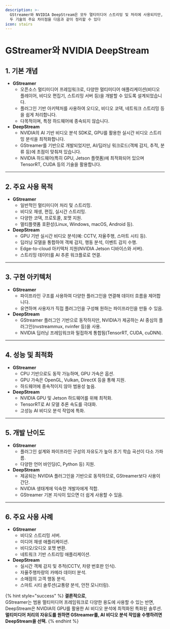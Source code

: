 ```yaml
---
description: >-
  GStreamer와 NVIDIA DeepStream은 모두 멀티미디어 스트리밍 및 처리에 사용되지만, 각각의 목적과 사용 사례는 다릅니다.
  두 기술의 주요 차이점을 다음과 같이 정리할 수 있다
icon: stairs
---
```


# GStreamer와 NVIDIA DeepStream

## 1. **기본 개념**

* **GStreamer**
  * 오픈소스 멀티미디어 프레임워크로, 다양한 멀티미디어 애플리케이션(비디오 플레이어, 비디오 편집기, 스트리밍 서버 등)을 개발할 수 있도록 설계되었습니다.
  * 플러그인 기반 아키텍처를 사용하여 오디오, 비디오 코덱, 네트워크 스트리밍 등을 쉽게 처리합니다.
  * 다목적이며, 특정 하드웨어에 종속되지 않습니다.
* **DeepStream**
  * NVIDIA의 AI 기반 비디오 분석 SDK로, GPU를 활용한 실시간 비디오 스트리밍 분석을 최적화합니다.
  * GStreamer를 기반으로 개발되었지만, AI/딥러닝 워크로드(객체 감지, 추적, 분류 등)에 초점이 맞춰져 있습니다.
  * NVIDIA 하드웨어(특히 GPU, Jetson 플랫폼)에 최적화되어 있으며 TensorRT, CUDA 등의 기술을 활용합니다.

***

## 2. **주요 사용 목적**

* **GStreamer**
  * 일반적인 멀티미디어 처리 및 스트리밍.
  * 비디오 재생, 편집, 실시간 스트리밍.
  * 다양한 코덱, 프로토콜, 포맷 지원.
  * 멀티플랫폼 호환성(Linux, Windows, macOS, Android 등).
* **DeepStream**
  * GPU 기반 실시간 비디오 분석(예: CCTV, 자율주행, 스마트 시티 등).
  * 딥러닝 모델을 통합하여 객체 감지, 행동 분석, 이벤트 감지 수행.
  * Edge-to-cloud 아키텍처 지원(NVIDIA Jetson 디바이스와 서버).
  * 스트리밍 데이터를 AI 추론 워크플로로 연결.

***

## 3. **구현 아키텍처**

* **GStreamer**
  * 파이프라인 구조를 사용하여 다양한 플러그인을 연결해 데이터 흐름을 제어합니다.
  * 유연하며 사용자가 직접 플러그인을 구성해 원하는 파이프라인을 만들 수 있음.
* **DeepStream**
  * GStreamer 플러그인 기반으로 동작하지만, NVIDIA가 제공하는 AI 중심의 플러그인(nvstreammux, nvinfer 등)을 사용.
  * NVIDIA 딥러닝 프레임워크와 밀접하게 통합됨(TensorRT, CUDA, cuDNN).

***

## 4. **성능 및 최적화**

* **GStreamer**
  * CPU 기반으로도 동작 가능하며, GPU 가속은 옵션.
  * GPU 가속은 OpenGL, Vulkan, DirectX 등을 통해 지원.
  * 하드웨어에 종속적이지 않아 범용성 높음.
* **DeepStream**
  * NVIDIA GPU 및 Jetson 하드웨어를 위해 최적화.
  * TensorRT로 AI 모델 추론 속도를 극대화.
  * 고성능 AI 비디오 분석 작업에 특화.

***

## 5. **개발 난이도**

* **GStreamer**
  * 플러그인 설계와 파이프라인 구성의 자유도가 높아 초기 학습 곡선이 다소 가파름.
  * 다양한 언어 바인딩(C, Python 등) 지원.
* **DeepStream**
  * 제공되는 NVIDIA 플러그인을 기반으로 동작하므로, GStreamer보다 사용이 간단.
  * NVIDIA 생태계에 익숙한 개발자에게 적합.
  * GStreamer 기본 지식이 있으면 더 쉽게 사용할 수 있음.

***

## 6. **주요 사용 사례**

* **GStreamer**
  * 비디오 스트리밍 서버.
  * 미디어 재생 애플리케이션.
  * 비디오/오디오 포맷 변환.
  * 네트워크 기반 스트리밍 애플리케이션.
* **DeepStream**
  * 실시간 객체 감지 및 추적(CCTV, 차량 번호판 인식).
  * 자율주행차량의 카메라 데이터 분석.
  * 소매점의 고객 행동 분석.
  * 스마트 시티 솔루션(교통량 분석, 안전 모니터링).

{% hint style="success" %}
**결론적으로**,\
GStreamer는 범용 멀티미디어 프레임워크로 다양한 용도에 사용할 수 있는 반면, DeepStream은 NVIDIA의 GPU를 활용한 AI 비디오 분석에 최적화된 특화된 솔루션. **멀티미디어 처리의 자유도를 원하면 GStreamer를, AI 비디오 분석 작업을 수행하려면 DeepStream을 선택.**
{% endhint %}

